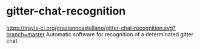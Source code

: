 # gitter-chat-recognition
https://travis-ci.org/grazianocastellano/gitter-chat-recognition.svg?branch=master
Automatic software for recognition of a determinated gitter chat  
